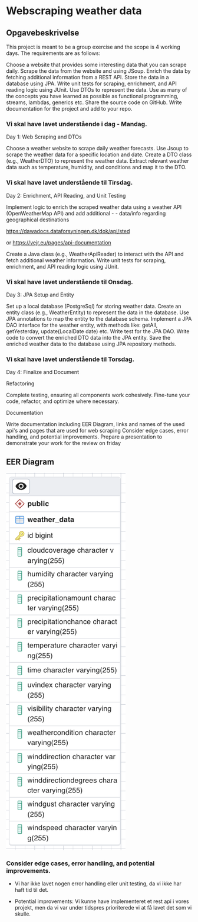 # Webscraping weather data

## Opgavebeskrivelse
This project is meant to be a group exercise and the scope is 4 working days. The requirements are as follows:

Choose a website that provides some interesting data that you can scrape daily.
Scrape the data from the website and using JSoup.
Enrich the data by fetching additional information from a REST API.
Store the data in a database using JPA.
Write unit tests for scraping, enrichment, and API reading logic using JUnit.
Use DTOs to represent the data.
Use as many of the concepts you have learned as possible as functional programming, streams, lambdas, generics etc.
Share the source code on GitHub.
Write documentation for the project and add to your repo.

### Vi skal have lavet understående i dag - Mandag.

Day 1: Web Scraping and DTOs

Choose a weather website to scrape daily weather forecasts.
Use Jsoup to scrape the weather data for a specific location and date.
Create a DTO class (e.g., WeatherDTO) to represent the weather data.
Extract relevant weather data such as temperature, humidity, and conditions and map it to the DTO.

### Vi skal have lavet understående til Tirsdag.

Day 2: Enrichment, API Reading, and Unit Testing

Implement logic to enrich the scraped weather data using a weather API (OpenWeatherMap API) and add additional - - data/info regarding geographical destinations

https://dawadocs.dataforsyningen.dk/dok/api/sted

or
https://vejr.eu/pages/api-documentation

Create a Java class (e.g., WeatherApiReader) to interact with the API and fetch additional weather information.
Write unit tests for scraping, enrichment, and API reading logic using JUnit.

### Vi skal have lavet understående til Onsdag.

Day 3: JPA Setup and Entity

Set up a local database (PostgreSql) for storing weather data.
Create an entity class (e.g., WeatherEntity) to represent the data in the database.
Use JPA annotations to map the entity to the database schema.
Implement a JPA DAO interface for the weather entity, with methods like: getAll, getYesterday, update(LocalDate date) etc.
Write test for the JPA DAO.
Write code to convert the enriched DTO data into the JPA entity.
Save the enriched weather data to the database using JPA repository methods.

### Vi skal have lavet understående til Torsdag.
Day 4: Finalize and Document

Refactoring

Complete testing, ensuring all components work cohesively.
Fine-tune your code, refactor, and optimize where necessary.

Documentation

Write documentation including EER Diagram, links and names of the used api's and pages that are used for web scraping
Consider edge cases, error handling, and potential improvements.
Prepare a presentation to demonstrate your work for the review on friday

## EER Diagram
![table.png](table.png)

### Consider edge cases, error handling, and potential improvements.
- Vi har ikke lavet nogen error handling eller unit testing, da vi ikke har haft tid til det.

- Potential improvements: Vi kunne have implementeret et rest api i vores projekt, men da vi var under tidspres prioriterede vi at få lavet det som vi skulle.

